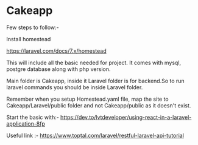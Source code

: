 # Cakeapp

Few steps to follow:-

Install homestead

https://laravel.com/docs/7.x/homestead

This will include all the basic needed for project. It comes with mysql, postgre database along with php version.

Main folder is Cakeapp, inside it Laravel folder is for backend.So to run laravel commands you should be inside Laravel folder.

Remember when you setup Homestead.yaml file, map the site to Cakeapp/Laravel/public folder and not Cakeapp/public as it doesn't exist.

Start the basic with:-
https://dev.to/lvtdeveloper/using-react-in-a-laravel-application-8fp


Useful link :-
https://www.toptal.com/laravel/restful-laravel-api-tutorial